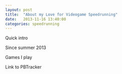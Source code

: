 ```yaml
---
layout: post
title:  "About my Love for Videogame Speedrunning"
date:   2013-11-16 13:40:00
categories: speedrunning
---
```


Quick intro

Since summer 2013

Games I play

Link to PBTracker
